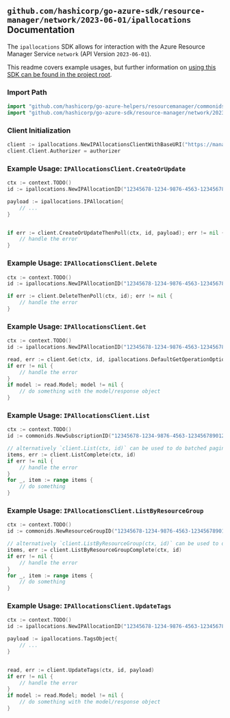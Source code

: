 
## `github.com/hashicorp/go-azure-sdk/resource-manager/network/2023-06-01/ipallocations` Documentation

The `ipallocations` SDK allows for interaction with the Azure Resource Manager Service `network` (API Version `2023-06-01`).

This readme covers example usages, but further information on [using this SDK can be found in the project root](https://github.com/hashicorp/go-azure-sdk/tree/main/docs).

### Import Path

```go
import "github.com/hashicorp/go-azure-helpers/resourcemanager/commonids"
import "github.com/hashicorp/go-azure-sdk/resource-manager/network/2023-06-01/ipallocations"
```


### Client Initialization

```go
client := ipallocations.NewIPAllocationsClientWithBaseURI("https://management.azure.com")
client.Client.Authorizer = authorizer
```


### Example Usage: `IPAllocationsClient.CreateOrUpdate`

```go
ctx := context.TODO()
id := ipallocations.NewIPAllocationID("12345678-1234-9876-4563-123456789012", "example-resource-group", "ipAllocationValue")

payload := ipallocations.IPAllocation{
	// ...
}


if err := client.CreateOrUpdateThenPoll(ctx, id, payload); err != nil {
	// handle the error
}
```


### Example Usage: `IPAllocationsClient.Delete`

```go
ctx := context.TODO()
id := ipallocations.NewIPAllocationID("12345678-1234-9876-4563-123456789012", "example-resource-group", "ipAllocationValue")

if err := client.DeleteThenPoll(ctx, id); err != nil {
	// handle the error
}
```


### Example Usage: `IPAllocationsClient.Get`

```go
ctx := context.TODO()
id := ipallocations.NewIPAllocationID("12345678-1234-9876-4563-123456789012", "example-resource-group", "ipAllocationValue")

read, err := client.Get(ctx, id, ipallocations.DefaultGetOperationOptions())
if err != nil {
	// handle the error
}
if model := read.Model; model != nil {
	// do something with the model/response object
}
```


### Example Usage: `IPAllocationsClient.List`

```go
ctx := context.TODO()
id := commonids.NewSubscriptionID("12345678-1234-9876-4563-123456789012")

// alternatively `client.List(ctx, id)` can be used to do batched pagination
items, err := client.ListComplete(ctx, id)
if err != nil {
	// handle the error
}
for _, item := range items {
	// do something
}
```


### Example Usage: `IPAllocationsClient.ListByResourceGroup`

```go
ctx := context.TODO()
id := commonids.NewResourceGroupID("12345678-1234-9876-4563-123456789012", "example-resource-group")

// alternatively `client.ListByResourceGroup(ctx, id)` can be used to do batched pagination
items, err := client.ListByResourceGroupComplete(ctx, id)
if err != nil {
	// handle the error
}
for _, item := range items {
	// do something
}
```


### Example Usage: `IPAllocationsClient.UpdateTags`

```go
ctx := context.TODO()
id := ipallocations.NewIPAllocationID("12345678-1234-9876-4563-123456789012", "example-resource-group", "ipAllocationValue")

payload := ipallocations.TagsObject{
	// ...
}


read, err := client.UpdateTags(ctx, id, payload)
if err != nil {
	// handle the error
}
if model := read.Model; model != nil {
	// do something with the model/response object
}
```
